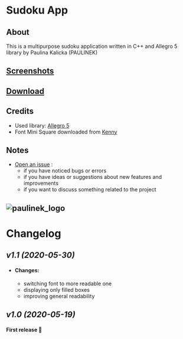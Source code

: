 ﻿# Sudoku App

## About

This is a multipurpose sudoku application written in C++ and Allegro 5 library by Paulina Kalicka (PAULINEK)

## [Screenshots](SCREENSHOTS.md)

## [Download](https://github.com/Paulinek-13/Sudoku-App/releases)

## Credits

- Used library: [Allegro 5](https://liballeg.org/)
- Font Mini Square downloaded from [Kenny](https://kenney.nl/)

## Notes

* [Open an issue](https://github.com/Paulinek-13/Sudoku-App/issues) :
  - if you have noticed bugs or errors
  - if you have ideas or suggestions about new features and improvements
  - if you want to discuss something related to the project

## ![paulinek_logo](https://raw.githubusercontent.com/Paulinek-13/Paulinek-13.github.io/master/PAULINEK.ico)

# Changelog

## _v1.1_ *(2020-05-30)*

* #### Changes:

  - switching font to more readable one
  - displaying only filled boxes
  - improving general readability

## _v1.0_ *(2020-05-19)* 

#### First release 👏